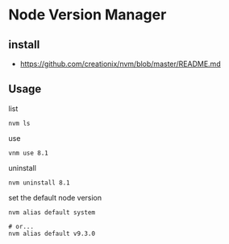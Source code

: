 # Node Version Manager

## install

* https://github.com/creationix/nvm/blob/master/README.md

## Usage

list

```
nvm ls
```

use

```
vnm use 8.1
```

uninstall

```
nvm uninstall 8.1
```

set the default node version

```
nvm alias default system

# or...
nvm alias default v9.3.0

```
